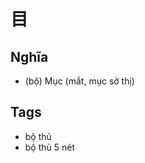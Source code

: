 # 目

## Nghĩa
* (bộ) Mục (mắt, mục sở thị)

## Tags
* bộ thủ
* bộ thủ 5 nét

<script>window.HANZI_FIELD='目';</script>